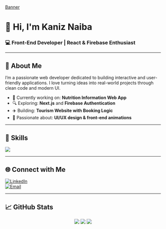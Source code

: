 [Banner](https://imgur.com/2GIGCap)

# 👋 Hi, I'm Kaniz Naiba  
### 💻 Front-End Developer | React & Firebase Enthusiast

---

## 🧕 About Me

I’m a passionate web developer dedicated to building interactive and user-friendly applications. I love turning ideas into real-world projects through clean code and modern UI.

- 🌱 Currently working on: **Nutrition Information Web App**
- 🔍 Exploring: **Next.js** and **Firebase Authentication**
- ✈️ Building: **Tourism Website with Booking Logic**
- 🚀 Passionate about: **UI/UX design & front-end animations**

---

## 🚀 Skills  
<p>
  <img src="https://skillicons.dev/icons?i=html,css,js,react,nextjs,tailwind,bootstrap,firebase,git,github,vscode,figma" />
</p>

---

## 🌐 Connect with Me

[![LinkedIn](https://img.shields.io/badge/LinkedIn-blue?logo=linkedin)](https://linkedin.com/in/your-profile)  
[![Email](https://img.shields.io/badge/Email-red?logo=gmail&logoColor=white)](mailto:kaniz.shuva@email.com)

---

## 📈 GitHub Stats
<p align="center">
  <img src="https://github-readme-stats.vercel.app/api?username=Kaniz-Naiba&show_icons=true&theme=radical" />
  <img src="https://github-readme-streak-stats.herokuapp.com/?user=Kaniz-Naiba&theme=radical" />
  <img src="https://github-readme-stats.vercel.app/api/top-langs/?username=Kaniz-Naiba&layout=compact&theme=radical" />
</p>

